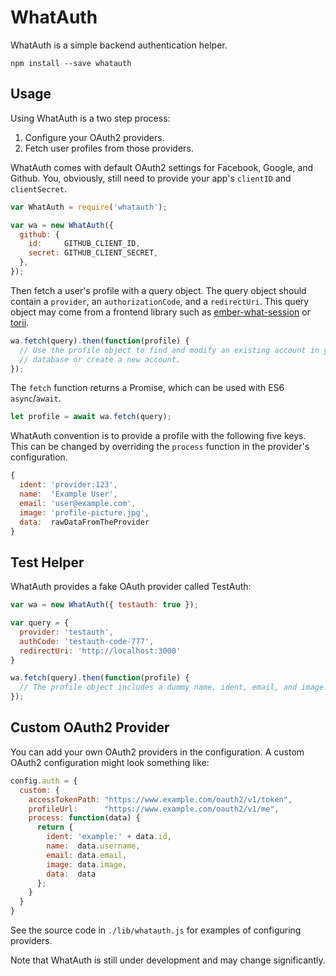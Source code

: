 # WhatAuth

WhatAuth is a simple backend authentication helper.

```
npm install --save whatauth
```

## Usage

Using WhatAuth is a two step process:
 1. Configure your OAuth2 providers.
 2. Fetch user profiles from those providers.

WhatAuth comes with default OAuth2 settings for Facebook, Google, and Github.
You, obviously, still need to provide your app's `clientID` and `clientSecret`.

```js
var WhatAuth = require('whatauth');

var wa = new WhatAuth({
  github: {
    id:     GITHUB_CLIENT_ID,
    secret: GITHUB_CLIENT_SECRET,
  },
});
```

Then fetch a user's profile with a query object.  The query object should
contain a `provider`, an `authorizationCode`, and a `redirectUri`.
This query object may come from a frontend library such as
[ember-what-session](https://github.com/w-hat/ember-what-session) or
[torii](https://github.com/Vestorly/torii).

```js
wa.fetch(query).then(function(profile) {
  // Use the profile object to find and modify an existing account in your
  // database or create a new account.
});
```

The `fetch` function returns a Promise, which can be used with ES6
`async`/`await`.

```js
let profile = await wa.fetch(query);
```

WhatAuth convention is to provide a profile with the following five keys.
This can be changed by overriding the `process` function in the provider's
configuration.

```js
{
  ident: 'provider:123',
  name:  'Example User',
  email: 'user@example.com',
  image: 'profile-picture.jpg',
  data:  rawDataFromTheProvider
}
```

## Test Helper

WhatAuth provides a fake OAuth provider called TestAuth:

```js
var wa = new WhatAuth({ testauth: true });

var query = {
  provider: 'testauth',
  authCode: 'testauth-code-777',
  redirectUri: 'http://localhost:3000'
}

wa.fetch(query).then(function(profile) {
  // The profile object includes a dummy name, ident, email, and image.
});
```

## Custom OAuth2 Provider

You can add your own OAuth2 providers in the configuration.
A custom OAuth2 configuration might look something like:

```js
config.auth = {
  custom: {
    accessTokenPath: "https://www.example.com/oauth2/v1/token",
    profileUrl:      "https://www.example.com/oauth2/v1/me",
    process: function(data) {
      return {
        ident: 'example:' + data.id,
        name:  data.username,
        email: data.email,
        image: data.image,
        data:  data
      };
    }
  }
}
```

See the source code in `./lib/whatauth.js` for examples of configuring
providers.

Note that WhatAuth is still under development and may change significantly.

